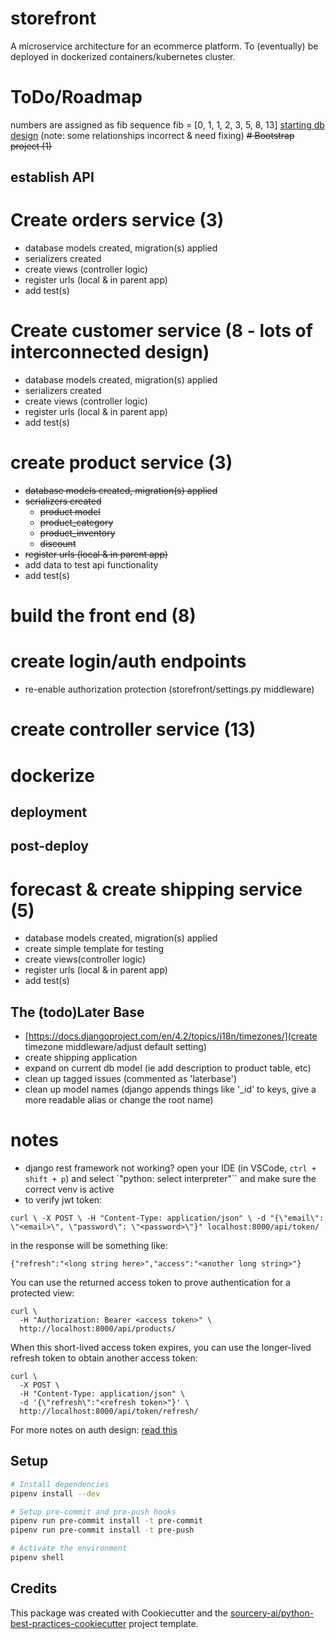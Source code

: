 # storefront
A microservice architecture for an ecommerce platform. To (eventually) be deployed in dockerized containers/kubernetes cluster.

# ToDo/Roadmap
numbers are assigned as fib sequence
fib = [0, 1, 1, 2, 3, 5, 8, 13]
[starting db design](https://dbdocs.io/alex.johnson293/ecommerce?view=relationships) (note: some relationships incorrect & need fixing)
~~# Bootstrap project (1)~~
## establish API
# Create orders service (3)
  * database models created, migration(s) applied
  * serializers created
  * create views (controller logic)
  * register urls (local & in parent app)
  * add test(s)
# Create customer service (8 - lots of interconnected design)
  * database models created, migration(s) applied
  * serializers created
  * create views (controller logic)
  * register urls (local & in parent app)
  * add test(s)

# create product service (3)
  * ~~database models created, migration(s) applied~~
  * ~~serializers created~~
    * ~~product model~~
    * ~~product_category~~
    * ~~product_inventory~~
    * ~~discount~~
  * ~~register urls (local & in parent app)~~
  * add data to test api functionality
  * add test(s)



# build the front end (8)
# create login/auth endpoints
* re-enable authorization protection (storefront/settings.py middleware)


# create controller service (13)
# dockerize
## deployment


## post-deploy

# forecast & create shipping service (5)
  * database models created, migration(s) applied
  * create simple template for testing
  * create views(controller logic)
  * register urls (local & in parent app)
  * add test(s)

## The (todo)Later Base
* [https://docs.djangoproject.com/en/4.2/topics/i18n/timezones/](create timezone middleware/adjust default setting)
* create shipping application
* expand on current db model (ie add description to product table, etc)
* clean up tagged issues (commented as 'laterbase')
* clean up model names (django appends things like '_id' to keys, give a more readable alias or change the root name)

# notes
* django rest framework not working? open your IDE (in VSCode, `ctrl + shift + p`) and select `"python: select interpreter"`` and make sure the correct venv is active
* to verify jwt token: 
```shell
curl \ -X POST \ -H "Content-Type: application/json" \ -d "{\"email\": \"<email>\", \"password\": \"<password>\"}" localhost:8000/api/token/
```
in the response will be something like:
```
{"refresh":"<long string here>","access":"<another long string>"}
```
You can use the returned access token to prove authentication for a protected view:
```
curl \
  -H "Authorization: Bearer <access token>" \
  http://localhost:8000/api/products/
```
When this short-lived access token expires, you can use the longer-lived refresh token to obtain another access token:
```
curl \
  -X POST \
  -H "Content-Type: application/json" \
  -d '{\"refresh\":"<refresh token>"}' \
  http://localhost:8000/api/token/refresh/
```
For more notes on auth design: [read this](https://testdriven.io/blog/django-spa-auth/)

## Setup

```sh
# Install dependencies
pipenv install --dev

# Setup pre-commit and pre-push hooks
pipenv run pre-commit install -t pre-commit
pipenv run pre-commit install -t pre-push

# Activate the environment
pipenv shell

```

## Credits
This package was created with Cookiecutter and the [sourcery-ai/python-best-practices-cookiecutter](https://github.com/sourcery-ai/python-best-practices-cookiecutter) project template.
